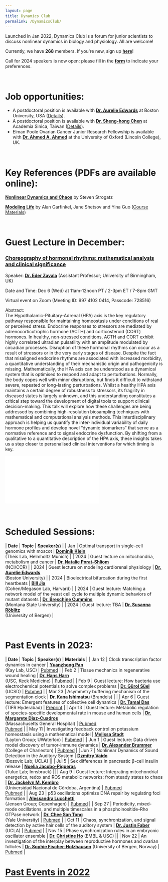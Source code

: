 ```yaml
---
layout: page
title: Dynamics Club
permalink: /DynamicsClub/
---
```


Launched in Jan 2022, Dynamics Club is a forum for junior scientists to discuss nonlinear dynamics in biology and physiology. All are welcome! 

Currently, we have **268** members. If you're new, sign up [**here**](http://eepurl.com/hSqQLD)! 

Call for 2024 speakers is now open: please fill in the [**form**](https://forms.gle/HuNdCuoJUGktCzQ9A) to indicate your preferences. 

&nbsp;
&nbsp;

# Job opportunities:
- A postdoctoral position is available with [**Dr. Aurelie Edwards**](https://www.bu.edu/eng/profile/aurelie-edwards-phd/) at Boston University, USA ([Details](https://drive.google.com/file/d/1ZlfzhUszbQqmBkhCdongoDhKXK6E3tW8/view?usp=share_link)).
- A postdoctoral position is available with [**Dr. Sheng-hong Chen**](https://celldynamicslab.mystrikingly.com) at Academia Sinica, Taiwan ([Details](https://drive.google.com/file/d/1XdqhF4u-28kwuuXTBc3hy07omVEm7n3n/view?usp=sharing)).
- Elman Poole Ovarian Cancer Junior Research Fellowship is available with [**Dr. Ahmed A. Ahmed**](https://www.imm.ox.ac.uk/people/ahmed-ahmed) at the University of Oxford (Lincoln College), UK.

&nbsp;
&nbsp;

# Key References (PDFs are available online): 

[**Nonlinear Dynamics and Chaos**](https://www.stevenstrogatz.com/books/nonlinear-dynamics-and-chaos-with-applications-to-physics-biology-chemistry-and-engineering) by Steven Strogatz 

[**Modeling Life**](https://link.springer.com/book/10.1007/978-3-319-59731-7) by Alan Garfinkel, Jane Shetsov and Yina Guo ([Course Materials](https://modelinginbiology.github.io))

&nbsp;
&nbsp;

# Guest Lecture in December: 

### [**Choreography of hormonal rhythms: mathematical analysis and clinical significance**](https://pubmed.ncbi.nlm.nih.gov/37343084/)

Speaker: [**Dr. Eder Zavala**](https://www.birmingham.ac.uk/staff/profiles/metabolism-systems/zavala-eder.aspx) (Assistant Professor; University of Birmingham, UK)

Date and Time: Dec 6 (Wed) at 11am-12noon PT / 2-3pm ET / 7-8pm GMT

Virtual event on Zoom (Meeting ID: 997 4102 0414, Passcode: 728516)

Abstract: \
The Hypothalamic-Pituitary-Adrenal (HPA) axis is the key regulatory pathway responsible for maintaining homeostasis under conditions of real or perceived stress. Endocrine responses to stressors are mediated by adrenocorticotrophic hormone (ACTH) and corticosteroid (CORT) hormones. In healthy, non-stressed conditions, ACTH and CORT exhibit highly correlated ultradian pulsatility with an amplitude modulated by circadian processes. Disruption of these hormonal rhythms can occur as a result of stressors or in the very early stages of disease. Despite the fact that misaligned endocrine rhythms are associated with increased morbidity, a quantitative understanding of their mechanistic origin and pathogenicity is missing. Mathematically, the HPA axis can be understood as a dynamical system that is optimised to respond and adapt to perturbations. Normally, the body copes well with minor disruptions, but finds it difficult to withstand severe, repeated or long-lasting perturbations. Whilst a healthy HPA axis maintains a certain degree of robustness to stressors, its fragility in diseased states is largely unknown, and this understanding constitutes a critical step toward the development of digital tools to support clinical decision-making. This talk will explore how these challenges are being addressed by combining high-resolution biosampling techniques with mathematical and computational analysis methods. This interdisciplinary approach is helping us quantify the inter-individual variability of daily hormone profiles and develop novel “dynamic biomarkers” that serve as a normative reference and to signal endocrine dysfunction. By shifting from a qualitative to a quantitative description of the HPA axis, these insights takes us a step closer to personalised clinical interventions for which timing is key.

![DynamicsClub](/images/DynamicsClub_Dec2023_re.pdf)

&nbsp;
&nbsp;

# Scheduled Sessions:

| **Date** | **Topic** | **Speaker(s)** |
| Jan | Optimal transport in single-cell genomics with moscot | [**Dominik Klein**](https://www.linkedin.com/in/dominik-klein-8ba2b6179/?originalSubdomain=de) <br /> (Theis Lab, Helmholtz Munich) |
| 2024 | Guest lecture on mitochondria, metabolism and cancer | [**Dr. Natalie Porat-Shliom**](https://irp.nih.gov/pi/natalie-porat-shliom) <br /> (NCI/CCR) |
| 2024 | Guest lecture on modeling cardiorenal physiology | [**Dr. Aurelie Edwards**](https://www.bu.edu/eng/profile/aurelie-edwards-phd/) <br /> (Boston University) |
| 2024 | Bioelectrical bifurcation during the first heartbeats | [**Bill Jia**](https://chemistry.harvard.edu/people/bill-jia) <br /> (Cohen/Megason Lab, Harvard) |
| 2024 | Guest lecture: Matching a network model of the yeast cell cycle to multiple dynamic behaviors of mutant datasets | [**Dr. Breschine Cummins**](https://math.montana.edu/directory/faculty/1582810/breschine-cummins) <br /> (Montana State University) |
| 2024 | Guest lecture: TBA | [**Dr. Susanna Röblitz**](https://www.uib.no/en/persons/Susanna.Röblitz) <br /> (University of Bergen) |

&nbsp;
&nbsp; 

# Past Events in 2023:

| **Date** | **Topic** | **Speaker(s)** | **Materials** |
| Jan 12 | Clock transcription factor dynamics in cancer | [**Yuanzhong Pan**](https://kaylab.usc.edu/about-ussteve-a-kay-ph-d-d-sc/staff/)  <br /> (Kay Lab, USC)  | [Pubmed](https://pubmed.ncbi.nlm.nih.gov/36595671/) |
| Feb 2 | Tissue mechanics in regenerative wound healing | [**Dr. Hans Harn**](https://sites.usc.edu/cmchuong/about/)  <br /> (USC, Keck Medicine)  | [Pubmed](https://pubmed.ncbi.nlm.nih.gov/33972536/) |
| Feb 9 | Guest lecture: How bacteria use electrochemical potentials to solve complex problems | [**Dr. Gürol Süel**](https://suellab.github.io) (UCSD)  | [Pubmed](https://pubmed.ncbi.nlm.nih.gov/36201591/) |
| Mar 23 | Asymmetry buffering mechanism of the segmentation clock | [**Dr. Kana Ishimatsu**](https://www.brandeis.edu/mathematics/people/index.html) (Brandeis) | |
| Apr 6 | Guest lecture: Emergent features of collective cell dynamics | [**Dr. Tamal Das**](https://www.tifrh.res.in/~tamal/) <br /> (TIFR Hyderabad)  | [Preprint](https://doi.org/10.1101/2022.08.03.502740) |
| Apr 13 | Guest lecture: Metabolic regulation of species-specific developmental rate in mouse and human cells | [**Dr. Margarete Diaz-Cuadros**](https://molbio.massgeneral.org/labs/diaz-cuadros-lab/) <br /> (Massachusetts General Hospital) | [Pubmed](https://pubmed.ncbi.nlm.nih.gov/31915384/) <br /> [Pubmed](https://pubmed.ncbi.nlm.nih.gov/36599986/) |
| May 11 | Investigating feedback control on potassium homeostasis using a mathematical model | [**Melissa Stadt**](https://uwaterloo.ca/scholar/mstadt/home) <br /> (Layton Group; UWaterloo) | [Pubmed](https://pubmed.ncbi.nlm.nih.gov/36538563/) |
| Jun 1 | Guest lecture: Data driven model discovery of tumor-immune dynamics | [**Dr. Alexander Brummer**](https://physics.cofc.edu/faculty-and-staff-listing/brummer,-alex.php) <br /> (College of Charleston) | [Pubmed](https://pubmed.ncbi.nlm.nih.gov/37256133/) |
| Jun 7 | Nonlinear Dynamics of Sound Detection in the Auditory System | [**Dzmitry Vaido**](https://bozoviclab.physics.ucla.edu/members.html) <br /> (Bozovic Lab; UCLA) ||
| Jul 5 | Sex differences in pancreatic β-cell insulin release | [**Noelia Jacobo-Piqueras**](https://cavx.at/noelia-jacobo-piqueras/) <br /> (Tuluc Lab; Innsbruck) ||
| Aug 9 | Guest lecture: Integrating mitochondrial energetics, redox and ROS metabolic networks: from steady states to chaos | [**Dr. Jackelyn M. Kembro**](https://loop.frontiersin.org/people/170588/overview) <br /> (Universidad Nacional de Córdoba, Argentina) | [Pubmed](https://pubmed.ncbi.nlm.nih.gov/23442855/) <br /> [Pubmed](https://pubmed.ncbi.nlm.nih.gov/30337561/) |
| Aug 23 | p53 oscillations optimize DNA repair by regulating foci formation | [**Alessandra Lucchetti**](https://nbi.ku.dk/english/staff/?pure=en/persons/624447) <br /> (Jensen Group; Copenhagen) | [Pubmed](https://pubmed.ncbi.nlm.nih.gov/36368307/) |
| Sep 27 | Periodicity, mixed-mode oscillations, and multiple timescales in a phosphoinositide-Rho GTPase network | [**Dr. Chee San Tong**](https://medicine.yale.edu/lab/wu/members/) <br /> (Yale University) | [Pubmed](https://pubmed.ncbi.nlm.nih.gov/37494180/) |
| Oct 11 | Chaos, synchronization, and signal detection by active hair cells of the auditory system | [**Dr. Justin Faber**](https://bozoviclab.physics.ucla.edu/members.html) (UCLA) | [Pubmed](https://journals.aps.org/prresearch/abstract/10.1103/PhysRevResearch.3.013266) |
| Nov 15 | Phase synchronization rules in an embryonic oscillator ensemble | [**Dr. Christine Ho**](https://morsutlab.usc.edu/people/) (EMBL & USC) ||
| Nov 22 | An investigation of the interplay between reproductive hormones and ovarian follicles | [**Dr. Sophie Fischer-Holzhausen**](https://www.linkedin.com/in/sophie-fischer-holzhausen-99b366244) (University of Bergen, Norway) | [Pubmed](https://pubmed.ncbi.nlm.nih.gov/35568223/) |

# [Past Events in 2022](https://lingyunxiong.github.io/2022/12/16/dynamicsclub.html)

&nbsp;
&nbsp;


